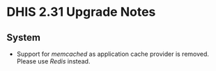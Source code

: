 # DHIS 2.31 Upgrade Notes

## System

- Support for _memcached_ as application cache provider is removed. Please use _Redis_ instead.

